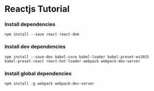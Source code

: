 # Reactjs Tutorial

### Install dependencies
`npm install --save react react-dom`

### Install dev dependencies
`npm install --save-dev babel-core babel-loader babel-preset-es2015 babel-preset-react react-hot-loader webpack webpack-dev-server`

### Install global dependencies
`npm install -g webpack webpack-dev-server`
